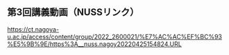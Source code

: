 ## 第3回講義動画（NUSSリンク） <bf>
https://ct.nagoya-u.ac.jp/access/content/group/2022_2600021/%E7%AC%AC%EF%BC%93%E5%9B%9E/https%3A__nuss.nagoy20220425154824.URL
